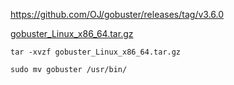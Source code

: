 

https://github.com/OJ/gobuster/releases/tag/v3.6.0

[gobuster_Linux_x86_64.tar.gz](https://github.com/OJ/gobuster/releases/download/v3.6.0/gobuster_Linux_x86_64.tar.gz)

```
tar -xvzf gobuster_Linux_x86_64.tar.gz
```

```
sudo mv gobuster /usr/bin/
```